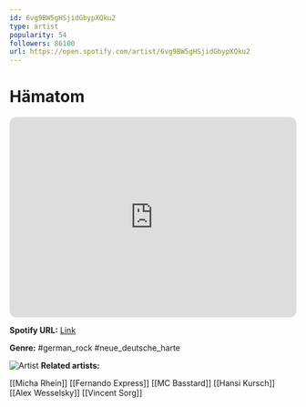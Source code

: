 ```yaml
---
id: 6vg9BW5gHSjidGbypXQku2
type: artist
popularity: 54
followers: 86100
url: https://open.spotify.com/artist/6vg9BW5gHSjidGbypXQku2
---
```

# Hämatom

<iframe style="border-radius:12px" src="https://open.spotify.com/embed/artist/6vg9BW5gHSjidGbypXQku2" width="100%" height="352" frameBorder="0" allowfullscreen="" allow="autoplay; clipboard-write; encrypted-media; fullscreen; picture-in-picture" loading="lazy"></iframe>

**Spotify URL:** [Link](https://open.spotify.com/artist/6vg9BW5gHSjidGbypXQku2)

**Genre:**  #german_rock #neue_deutsche_harte

![Artist](https://i.scdn.co/image/ab6761610000e5eb7516cf922941ab208207bbeb)
**Related artists:**

[[Micha Rhein]]
[[Fernando Express]]
[[MC Basstard]]
[[Hansi Kursch]]
[[Alex Wesselsky]]
[[Vincent Sorg]]
